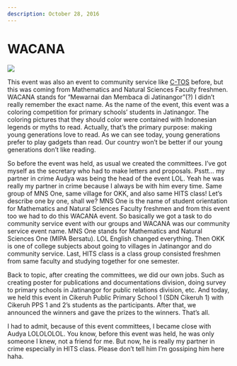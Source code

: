 ```yaml
---
description: October 28, 2016
---
```


# WACANA

![](https://sites.unpad.ac.id/realicejoanne/wp-content/uploads/sites/21214/2016/10/461329-731x1024.jpg)

This event was also an event to community service like [C-TOS](c-tos-2016.md) before, but this was coming from Mathematics and Natural Sciences Faculty freshmen. WACANA stands for “Mewarnai dan Membaca di Jatinangor”(?) I didn’t really remember the exact name. As the name of the event, this event was a coloring competition for primary schools’ students in Jatinangor. The coloring pictures that they should color were contained with Indonesian legends or myths to read. Actually, that’s the primary purpose: making young generations love to read. As we can see today, young generations prefer to play gadgets than read. Our country won’t be better if our young generations don’t like reading.

So before the event was held, as usual we created the committees. I’ve got myself as the secretary who had to make letters and proposals. Psstt… my partner in crime Audya was being the head of the event LOL. Yeah he was really my partner in crime because I always be with him every time. Same group of MNS One, same village for OKK, and also same HITS class! Let’s describe one by one, shall we? MNS One is the name of student orientation for Mathematics and Natural Sciences Faculty freshmen and from this event too we had to do this WACANA event. So basically we got a task to do community service event with our groups and WACANA was our community service event name. MNS One stands for Mathematics and Natural Sciences One (MIPA Bersatu). LOL English changed everything. Then OKK is one of college subjects about going to villages in Jatinangor and do community service. Last, HITS class is a class group consisted freshmen from same faculty and studying together for one semester.

Back to topic, after creating the committees, we did our own jobs. Such as creating poster for publications and documentations division, doing survey to primary schools in Jatinangor for public relations division, etc. And today, we held this event in Cikeruh Public Primary School 1 (SDN Cikeruh 1) with Cikeruh PPS 1 and 2’s students as the participants. After that, we announced the winners and gave the prizes to the winners. That’s all.

I had to admit, because of this event committees, I became close with Audya LOLOLOLOL. You know, before this event was held, he was only someone I knew, not a friend for me. But now, he is really my partner in crime especially in HITS class. Please don’t tell him I’m gossiping him here haha.

